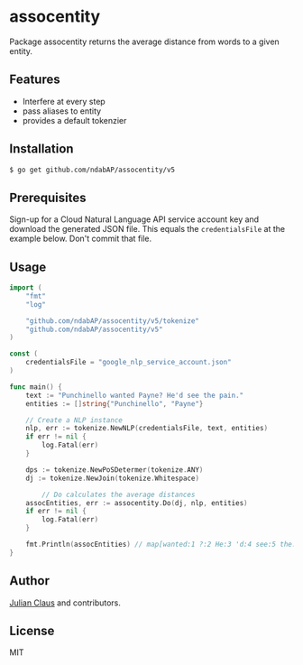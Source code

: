 # assocentity

Package assocentity returns the average distance from words to a given entity.

## Features

- Interfere at every step
- pass aliases to entity
- provides a default tokenzier

## Installation

```bash
$ go get github.com/ndabAP/assocentity/v5
```

## Prerequisites

Sign-up for a Cloud Natural Language API service account key and download the generated JSON file. This equals the `credentialsFile` at the example below. Don't commit that file.

## Usage

```go
import (
	"fmt"
	"log"

	"github.com/ndabAP/assocentity/v5/tokenize"
	"github.com/ndabAP/assocentity/v5"
)

const (
	credentialsFile = "google_nlp_service_account.json"
)

func main() {
	text := "Punchinello wanted Payne? He'd see the pain."
	entities := []string{"Punchinello", "Payne"}

	// Create a NLP instance
	nlp, err := tokenize.NewNLP(credentialsFile, text, entities)
	if err != nil {
		log.Fatal(err)
	}

	dps := tokenize.NewPoSDetermer(tokenize.ANY)
	dj := tokenize.NewJoin(tokenize.Whitespace)

    	// Do calculates the average distances
	assocEntities, err := assocentity.Do(dj, nlp, entities)
	if err != nil {
		log.Fatal(err)
	}

	fmt.Println(assocEntities) // map[wanted:1 ?:2 He:3 'd:4 see:5 the:6 pain:7 .:8]
}
```

## Author

[Julian Claus](https://www.julian-claus.de) and contributors.

## License

MIT
